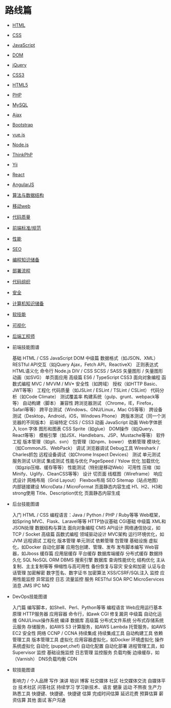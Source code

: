# 路线篇
- [HTML](HTML学习记.md)
- [CSS](./CSS读书记/CSS学习总结.md)
- [JavaScript]()
- [DOM]()
- [jQuery]()
- [CSS3]()
- [HTML5]()
- [PHP]()
- [MySQL]()
- [Ajax]()
- [Bootstrap]()
- [vue.js]()
- [Node.js]()
- [ThinkPhP]()
- [Yii]()
- [React]()
- [AngularJS]()
- [算法与数据结构]() 
- [移动web](移动Web.md) 
- [代码质量](./工具篇/代码质量.md) 
- [前端标准/规范](前端标准、规范.md)
- [性能](性能.md)
- [SEO]()
- [编程知识储备](编程知识储备.md)
- [部署流程](部署流程.md)
- [代码组织](代码组织.md)
- [安全](安全.md)
- [计算机知识储备](计算机知识储备.md)
- [软技能](软技能.md)
- [可视化](可视化.md)
- [后端工程师](后端工程师.md)
- 前端技能图谱

    基础
        HTML / CSS
        JavaScript
        DOM
    中级篇
        数据格式（如JSON、XML）
        RESTful API交互（如jQuery Ajax，Fetch API，ReactiveX）
        正则表达式
        HTML语义化
        命令行
        Node.js
        DIV / CSS
        SCSS / SASS
        矢量图形 / 矢量图形动画（如SVG）
        单页面应用
    高级篇
        ES6 / TypeScript
        CSS3
        面向对象编程
        函数式编程
        MVC / MVVM / MV*
        安全性（如跨域）
        授权（如HTTP Basic、JWT等等）
    工程化
        代码质量（如JSLint / ESLint / TSLint / CSLint）
        代码分析（如Code Climate）
        测试覆盖率
        构建系统（gulp、grunt、webpack等等）
        自动构建（脚本）
    兼容性
        跨浏览器测试 （Chrome，IE，Firefox，Safari等等）
        跨平台测试（Windows、GNU/Linux，Mac OS等等）
        跨设备测试（Desktop，Android，iOS，Windows Phone）
        跨版本测试（同一个浏览器的不同版本）
    前端特定
        CSS / CSS3 动画
        JavaScript 动画
        Web字体嵌入
        Icon 字体
        图形和图表
        CSS Sprite（如glue）
        DOM操作（如jQuery、React等等）
        模板引擎（如JSX、Handlebars、JSP、Mustache等等）
    软件工程
        版本管理（如git、svn）
        包管理（如npm、bower）
        依赖管理
        模块化（如CommonJS、WebPack）
    调试
        浏览器调试
        Debug工具
        Wireshark / Charles抓包
        远程设备调试（如Chrome Inspect Devices）
    测试
        单元测试
        服务测试
        UI测试
        集成测试
    性能与优化
        PageSpeed / Yslow 优化
        加载优化（如gzip压缩、缓存等等）
        性能测试（特别是移动Web）
        可用性
        压缩（如Minify、Uglify、CleanCSS等等）
    设计
        切页面
        线框图（Wireframe）
        响应式设计
        网格布局（Grid Layout）
        Flexbox布局
    SEO
        Sitemap（站点地图）
        内部链接建设
        MicroData / MicroFormat
        页面静态内容生成
        H1、H2、H3和strong使用
        Title、Description优化
        页面静态内容生成

- 后台技能图谱

    入门
        HTML / CSS
        编程语言：Java / Python / PHP / Ruby等等
        Web框架，如Spring MVC、Flask、Laravel等等
        HTTP协议基础
        CGI基础
    中级篇
        XML和JSON处理
        数据结构与算法
        面向对象编程
        CMS
        API设计
        网络通信协议，如TCP / Socket
    高级篇
        函数式编程
        领域驱动设计
        MVC架构
        运行环境优化，如JVM
        远程调试
    工程化
        版本管理
        单元测试
        依赖管理
        包管理
    基础设施
        虚拟化，如Docker
        自动化部署
        应用包创建、管理、发布
        发布脚本编写
        Web容器，如Jboss
    缓存篇
        应用层缓存
        平台缓存
        数据库端缓存
        分布式缓存
    数据持久化
        SQL
        NoSQL
        ORM
        DBMS
        搜索引擎
    数据库
        查询性能优化
        结构优化
        主从复制、主主复制等等
        伸缩性与高可用性
        备份恢复与容灾
    安全和加密
        认证与会话管理
        加密解密
        数字签名、数字证书
        加密算法
        XSS/CSRF/SQL注入
    监控
        应用性能监控
        异常监控
        日志
        流量监控
    服务
        RESTful
        SOA
        RPC
        MicroServices
    消息
        JMS
        IPC
        MQ

- DevOps技能图谱

    入门篇
        编写脚本，如Shell、Perl、Python等等
        编程语言
        Web应用运行基本原理
        HTTP服务器
        应用容器
        命令行，如awk
        CGI
        修复漏洞
    中级篇
        自动化运维
        GNU/Linux操作系统
        编译
        数据库
    高级篇
        分布式文件系统
        分布式存储系统
    云服务
        存储服务，如AWS S3
        计算服务，如AWS Lambda
        托管服务，如AWS EC2
    安全性
    网络
        CCNP / CCNA
    持续集成
        持续集成工具
        自动构建工具
        依赖管理工具
        版本管理工具
    虚拟化
        应用容器虚拟化，如Docker
        环境虚拟化
        操作系统虚拟化
    自动化 (puppet,chef)
        自动化配置
        自动化部署
        进程管理工具，如Supervisor
    监控
        基础设施监控
        日志管理
        监控服务
    负载均衡
        边缘缓存，如（Varnish）
        DNS负载均衡
        CDN

- 软技能图谱

    影响力 / 个人品牌
        写作
        演讲
        培训
        博客
        社交媒体
    社区
        社交媒体交流
        自媒体平台
        技术社区
        问答社区
    持续学习
        学习新技术、语言
    健康
        运动
        不熬夜
    生产力
        熟悉工具
        快捷键、快捷键、快捷键
    估算
        完成时间估算
        延迟花费
        预算估算
        薪资估算
    其他
        面试
        客户沟通






